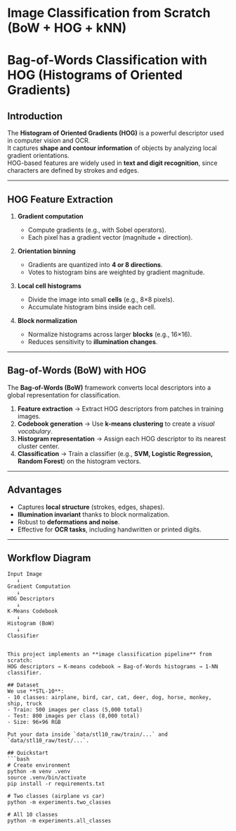 # Image Classification from Scratch (BoW + HOG + kNN)

# Bag-of-Words Classification with HOG (Histograms of Oriented Gradients)

##  Introduction
The **Histogram of Oriented Gradients (HOG)** is a powerful descriptor used in computer vision and OCR.  
It captures **shape and contour information** of objects by analyzing local gradient orientations.  
HOG-based features are widely used in **text and digit recognition**, since characters are defined by strokes and edges.

---

##  HOG Feature Extraction
1. **Gradient computation**  
   - Compute gradients (e.g., with Sobel operators).  
   - Each pixel has a gradient vector (magnitude + direction).

2. **Orientation binning**  
   - Gradients are quantized into **4 or 8 directions**.  
   - Votes to histogram bins are weighted by gradient magnitude.

3. **Local cell histograms**  
   - Divide the image into small **cells** (e.g., 8×8 pixels).  
   - Accumulate histogram bins inside each cell.

4. **Block normalization**  
   - Normalize histograms across larger **blocks** (e.g., 16×16).  
   - Reduces sensitivity to **illumination changes**.

---

## Bag-of-Words (BoW) with HOG
The **Bag-of-Words (BoW)** framework converts local descriptors into a global representation for classification.

1. **Feature extraction** → Extract HOG descriptors from patches in training images.  
2. **Codebook generation** → Use **k-means clustering** to create a *visual vocabulary*.  
3. **Histogram representation** → Assign each HOG descriptor to its nearest cluster center.  
4. **Classification** → Train a classifier (e.g., **SVM, Logistic Regression, Random Forest**) on the histogram vectors.

---

##  Advantages
- Captures **local structure** (strokes, edges, shapes).  
- **Illumination invariant** thanks to block normalization.  
- Robust to **deformations and noise**.  
- Effective for **OCR tasks**, including handwritten or printed digits.

---

## Workflow Diagram
```plaintext
Input Image 
   ↓
Gradient Computation 
   ↓
HOG Descriptors 
   ↓
K-Means Codebook 
   ↓
Histogram (BoW) 
   ↓
Classifier


This project implements an **image classification pipeline** from scratch:
HOG descriptors → K-means codebook → Bag-of-Words histograms → 1-NN classifier.

## Dataset
We use **STL-10**:
- 10 classes: airplane, bird, car, cat, deer, dog, horse, monkey, ship, truck
- Train: 500 images per class (5,000 total)
- Test: 800 images per class (8,000 total)
- Size: 96×96 RGB

Put your data inside `data/stl10_raw/train/...` and `data/stl10_raw/test/...`.

## Quickstart
```bash
# Create environment
python -m venv .venv
source .venv/bin/activate
pip install -r requirements.txt

# Two classes (airplane vs car)
python -m experiments.two_classes

# All 10 classes
python -m experiments.all_classes

